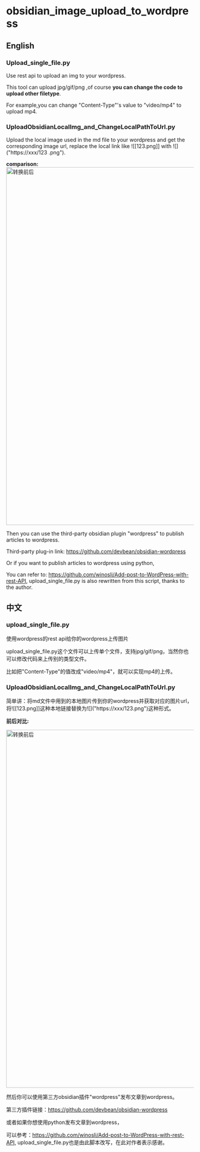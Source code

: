 # obsidian_image_upload_to_wordpress
## English
### Upload_single_file.py
Use rest api to upload an img to your wordpress. 

This tool can upload jpg/gif/png ,of course **you can change the code to upload other filetype**.

For example,you can change "Content-Type"'s value to "video/mp4" to upload mp4.

### UploadObsidianLocalImg_and_ChangeLocalPathToUrl.py
Upload the local image used in the md file to your wordpress and get the corresponding image url, replace the local link like ![[123.png]] with !\[]("https://xxx/123 .png").

**comparison:**
<img width="960" alt="转换前后" src="https://user-images.githubusercontent.com/48639047/205258394-b3ac653c-8a13-438f-95a6-183535006ec6.png">


Then you can use the third-party obsidian plugin "wordpress" to publish articles to wordpress.

Third-party plug-in link: https://github.com/devbean/obsidian-wordpress

Or if you want to publish articles to wordpress using python,

You can refer to: https://github.com/winosli/Add-post-to-WordPress-with-rest-API, upload_single_file.py is also rewritten from this script, thanks to the author.

## 中文
### upload_single_file.py
使用wordpress的rest api给你的wordpress上传图片

upload_single_file.py这个文件可以上传单个文件，支持jpg/gif/png，当然你也可以修改代码来上传别的类型文件。

比如把"Content-Type"的值改成"video/mp4"，就可以实现mp4的上传。

### UploadObsidianLocalImg_and_ChangeLocalPathToUrl.py
简单讲：将md文件中用到的本地图片传到你的wordpress并获取对应的图片url，将![[123.png]]这种本地链接替换为!\[]("https://xxx/123.png")这种形式。

**前后对比:**

<img width="960" alt="转换前后" src="https://user-images.githubusercontent.com/48639047/205258394-b3ac653c-8a13-438f-95a6-183535006ec6.png">

然后你可以使用第三方obsidian插件"wordpress"发布文章到wordpress。

第三方插件链接：https://github.com/devbean/obsidian-wordpress

或者如果你想使用python发布文章到wordpress，

可以参考：https://github.com/winosli/Add-post-to-WordPress-with-rest-API, upload_single_file.py也是由此脚本改写，在此对作者表示感谢。



